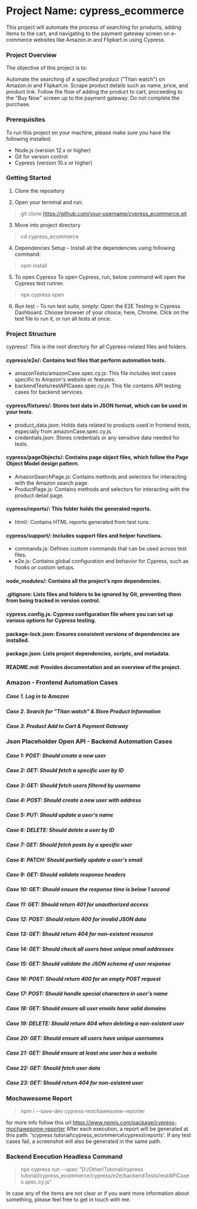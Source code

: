 # Project Name: cypress_ecommerce
This project will automate the process of searching for products, adding items to the cart, and navigating to the payment gateway screen on e-commerce websites like Amazon.in and Flipkart.in using Cypress.

### Project Overview
The objective of this project is to:

Automate the searching of a specified product ("Titan watch") on Amazon.in and Flipkart.in.
Scrape product details such as name, price, and product link.
Follow the flow of adding the product to cart, proceeding to the "Buy Now" screen up to the payment gateway. Do not complete the purchase.

### Prerequisites
To run this project on your machine, please make sure you have the following installed:

* Node.js (version 12.x or higher)
* Git for version control
* Cypress (version 10.x or higher)

### Getting Started
1. Clone the repository

2. Open your terminal and run:
> git clone https://github.com/your-username/cypress_ecommerce.git

3. Move into project directory
> cd cypress_ecommerce

4. Dependencies Setup - Install all the dependencies using following command:
> npm install

5. To open Cypress To open Cypress, run, below command will open the Cypress test runner.
> npx cypress open

6. Run test - To run test suite, simply:
Open the E2E Testing in Cypress Dashboard. Choose browser of your choice; here, Chrome. Click on the test file to run it, or run all tests at once.

### Project Structure
cypress/: This is the root directory for all Cypress-related files and folders.

#### cypress/e2e/: Contains test files that perform automation tests.
* amazonTests/amazonCase.spec.cy.js: This file includes test cases specific to Amazon's website or features.
* backendTests/restAPICases.spec.cy.js: This file contains API testing cases for backend services.

#### cypress/fixtures/: Stores test data in JSON format, which can be used in your tests.
* product_data.json: Holds data related to products used in frontend tests, especially from amazonCase.spec.cy.js.
* credentials.json: Stores credentials or any sensitive data needed for tests.

#### cypress/pageObjects/: Contains page object files, which follow the Page Object Model design pattern.
* AmazonSearchPage.js: Contains methods and selectors for interacting with the Amazon search page.
* ProductPage.js: Contains methods and selectors for interacting with the product detail page.

#### cypress/reports/: This folder holds the generated reports.
* html/: Contains HTML reports generated from test runs.

#### cypress/support/: Includes support files and helper functions.
* commands.js: Defines custom commands that can be used across test files.
* e2e.js: Contains global configuration and behavior for Cypress, such as hooks or custom setups.

#### node_modules/: Contains all the project’s npm dependencies.

#### .gitignore: Lists files and folders to be ignored by Git, preventing them from being tracked in version control.

#### cypress.config.js: Cypress configuration file where you can set up various options for Cypress testing.

#### package-lock.json: Ensures consistent versions of dependencies are installed.

#### package.json: Lists project dependencies, scripts, and metadata.

#### README.md: Provides documentation and an overview of the project.


### Amazon - Frontend Automation Cases
##### Case 1. Log in to Amazon
##### Case 2. Search for "Titan watch" & Store Product Information
##### Case 3. Product Add to Cart & Payment Gateway

### Json Placeholder Open API - Backend Automation Cases
##### Case 1: POST: Should create a new user
##### Case 2: GET: Should fetch a specific user by ID
##### Case 3: GET: Should fetch users filtered by username
##### Case 4: POST: Should create a new user with address
##### Case 5: PUT: Should update a user's name
##### Case 6: DELETE: Should delete a user by ID
##### Case 7: GET: Should fetch posts by a specific user
##### Case 8: PATCH: Should partially update a user's email
##### Case 9: GET: Should validate response headers
##### Case 10: GET: Should ensure the response time is below 1 second
##### Case 11: GET: Should return 401 for unauthorized access
##### Case 12: POST: Should return 400 for invalid JSON data
##### Case 13: GET: Should return 404 for non-existent resource
##### Case 14: GET: Should check all users have unique email addresses
##### Case 15: GET: Should validate the JSON schema of user response
##### Case 16: POST: Should return 400 for an empty POST request
##### Case 17: POST: Should handle special characters in user's name
##### Case 18: GET: Should ensure all user emails have valid domains
##### Case 19: DELETE: Should return 404 when deleting a non-existent user
##### Case 20: GET: Should ensure all users have unique usernames
##### Case 21: GET: Should ensure at least one user has a website
##### Case 22: GET: Should fetch user data
##### Case 23: GET: Should return 404 for non-existent user

### Mochawesome Report
> npm i --save-dev cypress-mochawesome-reporter

for more info follow this url https://www.npmjs.com/package/cypress-mochawesome-reporter
After each execution, a report will be generated at this path: '\cypress tutorial\cypress_ecommerce\cypress\reports'. If any test cases fail, a screenshot will also be generated in the same path.

### Backend Execution Headless Command
> npx cypress run --spec "D:/Other/Tutorial/cypress tutorial/cypress_ecommerce/cypress/e2e/backendTests/restAPICases.spec.cy.js"

In case any of the items are not clear or if you want more information about something, please feel free to get in touch with me.
